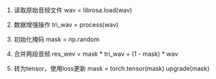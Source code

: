 1. 读取原始音频文件
wav = librosa.load(wav)

2. 数据增强操作
tri_wav = process(wav)

3. 初始化掩码
mask = np.random

4. 合并两段音频
res_wev = mask * tri_wav + (1 - mask) * wav

5. 转为tensor，使用loss更新
mask = torch.tensor(mask)
upgrade(mask)
